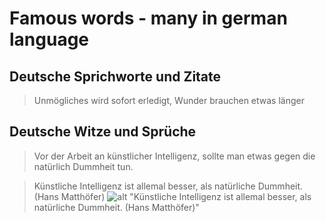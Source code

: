 # Famous words - many in german language

## Deutsche Sprichworte und Zitate

> Unmögliches wird sofort erledigt, Wunder brauchen etwas länger

## Deutsche Witze und Sprüche

> Vor der Arbeit an künstlicher Intelligenz, sollte man etwas gegen die natürlich Dummheit tun. 

> Künstliche Intelligenz ist allemal besser, als natürliche Dummheit. (Hans Matthöfer)
![alt](https://cdnext.funpot.net/bild/funpot0000343148/ef/Kuenstliche_Intelligenz.jpg) "Künstliche Intelligenz ist allemal besser, als natürliche Dummheit. (Hans Matthöfer)"
